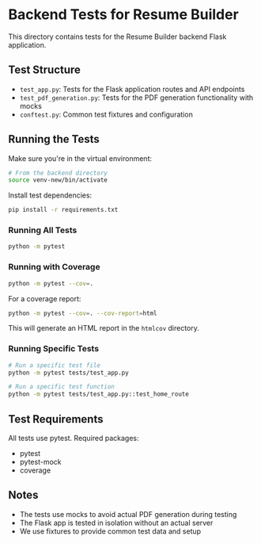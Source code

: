 # Backend Tests for Resume Builder

This directory contains tests for the Resume Builder backend Flask application.

## Test Structure

- `test_app.py`: Tests for the Flask application routes and API endpoints
- `test_pdf_generation.py`: Tests for the PDF generation functionality with mocks
- `conftest.py`: Common test fixtures and configuration

## Running the Tests

Make sure you're in the virtual environment:

```bash
# From the backend directory
source venv-new/bin/activate
```

Install test dependencies:

```bash
pip install -r requirements.txt
```

### Running All Tests

```bash
python -m pytest
```

### Running with Coverage

```bash
python -m pytest --cov=.
```

For a coverage report:

```bash
python -m pytest --cov=. --cov-report=html
```

This will generate an HTML report in the `htmlcov` directory.

### Running Specific Tests

```bash
# Run a specific test file
python -m pytest tests/test_app.py

# Run a specific test function
python -m pytest tests/test_app.py::test_home_route
```

## Test Requirements

All tests use pytest. Required packages:
- pytest
- pytest-mock
- coverage

## Notes

- The tests use mocks to avoid actual PDF generation during testing
- The Flask app is tested in isolation without an actual server
- We use fixtures to provide common test data and setup 